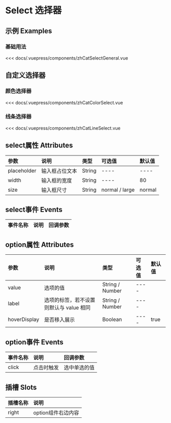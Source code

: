 
# Select 选择器

## 示例 Examples

### 基础用法
<zh-cat-select-general></zh-cat-select-general>
<code-show>
<<< docs/.vuepress/components/zhCatSelectGeneral.vue 
</code-show>

## 自定义选择器
### 颜色选择器
<zh-cat-color-select></zh-cat-color-select>
<code-show>
<<< docs/.vuepress/components/zhCatColorSelect.vue 
</code-show>

### 线条选择器
<zh-cat-line-select></zh-cat-line-select>
<code-show>
<<< docs/.vuepress/components/zhCatLineSelect.vue 
</code-show>


## select属性 Attributes

| 参数  | 说明  | 类型   | 可选值           | 默认值 |
|:------|:-------------|:-------|:------------------|:--------|
| placeholder | 输入框占位文本 | String | ---- | ---- |
| width | 输入框的宽度 | String | ---- | 80 |
| size | 输入框尺寸 | String | normal / large | normal |

##  select事件 Events

| 事件名称  | 说明    | 回调参数 |
|:------|:---------------|:--------|

## option属性 Attributes

| 参数  | 说明  | 类型   | 可选值           | 默认值 |
|:------|:-------------|:-------|:------------------|:--------|
| value | 选项的值 | String / Number | ---- |
| label | 选项的标签，若不设置则默认与 value 相同 |	String / Number | ---- |
| hoverDisplay | 是否移入展示 | Boolean |  ----   | true |

##  option事件 Events

| 事件名称  | 说明    | 回调参数 |
|:------|:---------------|:--------|
| click | 点击时触发 | 选中单选的值 | 
## 插槽 Slots

| 插槽名称  | 说明 |
|:------|:---------------|
| right | option组件右边内容 |